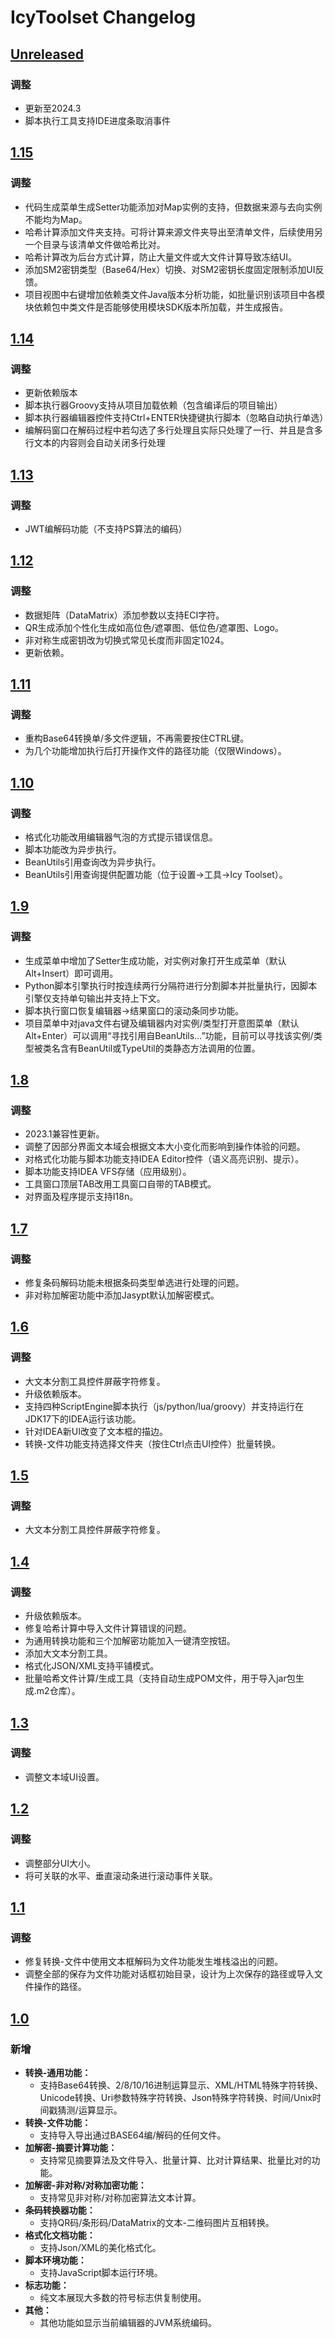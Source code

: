 <!-- Keep a Changelog guide -> https://keepachangelog.com -->

# IcyToolset Changelog

## [Unreleased]
### 调整
- 更新至2024.3
- 脚本执行工具支持IDE进度条取消事件

## [1.15]
### 调整
- 代码生成菜单生成Setter功能添加对Map实例的支持，但数据来源与去向实例不能均为Map。
- 哈希计算添加文件夹支持。可将计算来源文件夹导出至清单文件，后续使用另一个目录与该清单文件做哈希比对。
- 哈希计算改为后台方式计算，防止大量文件或大文件计算导致冻结UI。
- 添加SM2密钥类型（Base64/Hex）切换、对SM2密钥长度固定限制添加UI反馈。
- 项目视图中右键增加依赖类文件Java版本分析功能，如批量识别该项目中各模块依赖包中类文件是否能够使用模块SDK版本所加载，并生成报告。

## [1.14]
### 调整
- 更新依赖版本
- 脚本执行器Groovy支持从项目加载依赖（包含编译后的项目输出）
- 脚本执行器编辑器控件支持Ctrl+ENTER快捷键执行脚本（忽略自动执行单选）
- 编解码窗口在解码过程中若勾选了多行处理且实际只处理了一行、并且是含多行文本的内容则会自动关闭多行处理

## [1.13]
### 调整
- JWT编解码功能（不支持PS算法的编码）

## [1.12]
### 调整
- 数据矩阵（DataMatrix）添加参数以支持ECI字符。
- QR生成添加个性化生成如高位色/遮罩图、低位色/遮罩图、Logo。
- 非对称生成密钥改为切换式常见长度而非固定1024。
- 更新依赖。

## [1.11]
### 调整
- 重构Base64转换单/多文件逻辑，不再需要按住CTRL键。
- 为几个功能增加执行后打开操作文件的路径功能（仅限Windows）。

## [1.10]
### 调整
- 格式化功能改用编辑器气泡的方式提示错误信息。
- 脚本功能改为异步执行。
- BeanUtils引用查询改为异步执行。
- BeanUtils引用查询提供配置功能（位于设置->工具->Icy Toolset）。

## [1.9]
### 调整
- 生成菜单中增加了Setter生成功能，对实例对象打开生成菜单（默认Alt+Insert）即可调用。
- Python脚本引擎执行时按连续两行分隔符进行分割脚本并批量执行，因脚本引擎仅支持单句输出并支持上下文。
- 脚本执行窗口恢复编辑器->结果窗口的滚动条同步功能。
- 项目菜单中对java文件右键及编辑器内对实例/类型打开意图菜单（默认Alt+Enter）可以调用“寻找引用自BeanUtils…”功能，目前可以寻找该实例/类型被类名含有BeanUtil或TypeUtil的类静态方法调用的位置。

## [1.8]
### 调整
- 2023.1兼容性更新。
- 调整了因部分界面文本域会根据文本大小变化而影响到操作体验的问题。
- 对格式化功能与脚本功能支持IDEA Editor控件（语义高亮识别、提示）。
- 脚本功能支持IDEA VFS存储（应用级别）。
- 工具窗口顶层TAB改用工具窗口自带的TAB模式。
- 对界面及程序提示支持I18n。

## [1.7]
### 调整
- 修复条码解码功能未根据条码类型单选进行处理的问题。
- 非对称加解密功能中添加Jasypt默认加解密模式。

## [1.6]
### 调整
- 大文本分割工具控件屏蔽字符修复。
- 升级依赖版本。
- 支持四种ScriptEngine脚本执行（js/python/lua/groovy）并支持运行在JDK17下的IDEA运行该功能。
- 针对IDEA新UI改变了文本框的描边。
- 转换-文件功能支持选择文件夹（按住Ctrl点击UI控件）批量转换。

## [1.5]
### 调整
- 大文本分割工具控件屏蔽字符修复。

## [1.4]
### 调整
- 升级依赖版本。
- 修复哈希计算中导入文件计算错误的问题。
- 为通用转换功能和三个加解密功能加入一键清空按钮。
- 添加大文本分割工具。
- 格式化JSON/XML支持平铺模式。
- 批量哈希文件计算/生成工具（支持自动生成POM文件，用于导入jar包生成.m2仓库）。

## [1.3]
### 调整
- 调整文本域UI设置。

## [1.2]
### 调整
- 调整部分UI大小。
- 将可关联的水平、垂直滚动条进行滚动事件关联。

## [1.1]
### 调整
- 修复转换-文件中使用文本框解码为文件功能发生堆栈溢出的问题。
- 调整全部的保存为文件功能对话框初始目录，设计为上次保存的路径或导入文件操作的路径。

## [1.0]
### 新增
- **转换-通用功能：**
  - 支持Base64转换、2/8/10/16进制运算显示、XML/HTML特殊字符转换、Unicode转换、Uri参数特殊字符转换、Json特殊字符转换、时间/Unix时间戳猜测/运算显示。
- **转换-文件功能：**
  - 支持导入导出通过BASE64编/解码的任何文件。
- **加解密-摘要计算功能：**
  - 支持常见摘要算法及文件导入、批量计算、比对计算结果、批量比对的功能。
- **加解密-非对称/对称加密功能：**
  - 支持常见非对称/对称加密算法文本计算。
- **条码转换器功能：**
  - 支持QR码/条形码/DataMatrix的文本-二维码图片互相转换。
- **格式化文档功能：**
  - 支持Json/XML的美化格式化。
- **脚本环境功能：**
  - 支持JavaScript脚本运行环境。
- **标志功能：**
  - 纯文本展现大多数的符号标志供复制使用。
- **其他：**
  - 其他功能如显示当前编辑器的JVM系统编码。

[Unreleased]: https://github.com/IceLitty/IcyToolset/compare/v1.15...HEAD
[1.15]: https://github.com/IceLitty/IcyToolset/compare/8e63c82e813361165431735668aa78f8369acdef...v1.15
[1.14]: https://github.com/IceLitty/IcyToolset/compare/d96bf5bcc2b849cc3840ff65bfbecd9b47b343c5...8e63c82e813361165431735668aa78f8369acdef
[1.13]: https://github.com/IceLitty/IcyToolset/compare/2fdc7f2c5a7cdf77e4dbe4908787c7aaa057be7f...d96bf5bcc2b849cc3840ff65bfbecd9b47b343c5
[1.12]: https://github.com/IceLitty/IcyToolset/compare/4fb1e3846a62380e777303cd7139ae1b8f596836...2fdc7f2c5a7cdf77e4dbe4908787c7aaa057be7f
[1.11]: https://github.com/IceLitty/IcyToolset/compare/7a4de810a80c37ac63d170416ec09662931452ba...4fb1e3846a62380e777303cd7139ae1b8f596836
[1.10]: https://github.com/IceLitty/IcyToolset/compare/3f77067910376341d1a35e22f107bfba0461e844...7a4de810a80c37ac63d170416ec09662931452ba
[1.9]: https://github.com/IceLitty/IcyToolset/compare/234ee49ff4594a047f7a2815c9436540cc28e5dc...3f77067910376341d1a35e22f107bfba0461e844
[1.8]: https://github.com/IceLitty/IcyToolset/compare/a27c601488d196d48c43d0f5c0ea11df570a530d...234ee49ff4594a047f7a2815c9436540cc28e5dc
[1.7]: https://github.com/IceLitty/IcyToolset/compare/52ce9340dff52156910041511a03eb1df1548cb6...a27c601488d196d48c43d0f5c0ea11df570a530d
[1.6]: https://github.com/IceLitty/IcyToolset/compare/af33ab7922ced11882f382fd74253ec2f36e32ec...52ce9340dff52156910041511a03eb1df1548cb6
[1.5]: https://github.com/IceLitty/IcyToolset/compare/5241789f5c241273a020d27f544dfe6e42b86e57...af33ab7922ced11882f382fd74253ec2f36e32ec
[1.4]: https://github.com/IceLitty/IcyToolset/compare/2e6e9b122c14c6faf13cced221fbd7231f2f4228...5241789f5c241273a020d27f544dfe6e42b86e57
[1.3]: https://github.com/IceLitty/IcyToolset/compare/e745c5bfae07d5b5c688061c0af551afd521bfbe...2e6e9b122c14c6faf13cced221fbd7231f2f4228
[1.2]: https://github.com/IceLitty/IcyToolset/commit/e745c5bfae07d5b5c688061c0af551afd521bfbe
[1.1]: https://github.com/IceLitty/IcyToolset/commit/e745c5bfae07d5b5c688061c0af551afd521bfbe
[1.0]: https://github.com/IceLitty/IcyToolset/commit/e745c5bfae07d5b5c688061c0af551afd521bfbe

